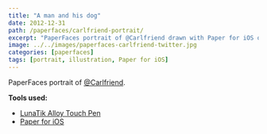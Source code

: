 ```yaml
---
title: "A man and his dog"
date: 2012-12-31
path: /paperfaces/carlfriend-portrait/
excerpt: "PaperFaces portrait of @Carlfriend drawn with Paper for iOS on an iPad."
image: ../../images/paperfaces-carlfriend-twitter.jpg
categories: [paperfaces]
tags: [portrait, illustration, Paper for iOS]
---
```


PaperFaces portrait of [@Carlfriend](https://twitter.com/Carlfriend).

**Tools used:**

- [LunaTik Alloy Touch Pen](https://www.amazon.com/gp/product/B00821TR7G/ref=as_li_ss_tl?ie=UTF8&tag=mademist-20&linkCode=as2&camp=1789&creative=390957&creativeASIN=B00821TR7G)
- [Paper for iOS](https://paper.bywetransfer.com/)
